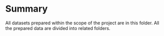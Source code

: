 
# Summary 

All datasets prepared within the scope of the project are in this folder. All the prepared data are divided into related folders.

